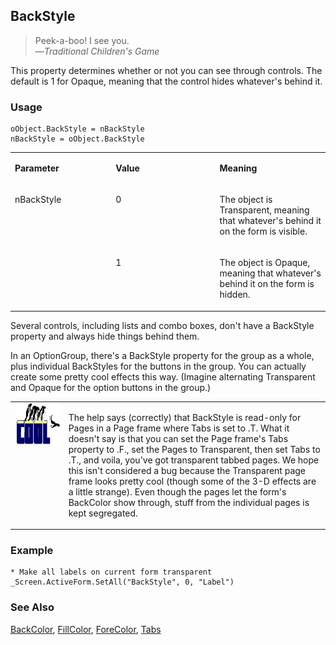 ## BackStyle

>Peek-a-boo! I see you.<br>
 &mdash;*Traditional Children's Game*

This property determines whether or not you can see through controls. The default is 1 for Opaque, meaning that the control hides whatever's behind it.

### Usage

```foxpro
oObject.BackStyle = nBackStyle
nBackStyle = oObject.BackStyle
```
<table>
<tr>
  <td width="32%" valign="top">
  <p><b>Parameter</b></p>
  </td>
  <td width="23%" valign="top">
  <p><b>Value</b></p>
  </td>
  <td width="45%" valign="top">
  <p><b>Meaning</b></p>
  </td>
 </tr>
<tr>
  <td width="32%" rowspan="2" valign="top">
  <p>nBackStyle</p>
  </td>
  <td width="23%" valign="top">
  <p>0</p>
  </td>
  <td width="45%" valign="top">
  <p>The object is Transparent, meaning that whatever's behind it on the form is visible.</p>
  </td>
 </tr>
<tr>
  <td width="33%" valign="top">
  <p>1</p>
  </td>
  <td width="67%" valign="top">
  <p>The object is Opaque, meaning that whatever's behind it on the form is hidden.</p>
  </td>
 </tr>
</table>

Several controls, including lists and combo boxes, don't have a BackStyle property and always hide things behind them.

In an OptionGroup, there's a BackStyle property for the group as a whole, plus individual BackStyles for the buttons in the group. You can actually create some pretty cool effects this way. (Imagine alternating Transparent and Opaque for the option buttons in the group.)

<table>
<tr>
  <td width="17%" valign="top">
<img width="114" height="66" src="cool.gif">
  </td>
  <td width="83%">
  <p>The help says (correctly) that BackStyle is read-only for Pages in a Page frame where Tabs is set to .T. What it doesn't say is that you can set the Page frame's Tabs property to .F., set the Pages to Transparent, then set Tabs to .T., and voila, you've got transparent tabbed pages. We hope this isn't considered a bug because the Transparent page frame looks pretty cool (though some of the 3-D effects are a little strange). Even though the pages let the form's BackColor show through, stuff from the individual pages is kept segregated.</p>
  </td>
 </tr>
</table>

### Example

```foxpro
* Make all labels on current form transparent
_Screen.ActiveForm.SetAll("BackStyle", 0, "Label")
```
### See Also

[BackColor](s4g335.md), [FillColor](s4g362.md), [ForeColor](s4g335.md), [Tabs](s4g545.md)